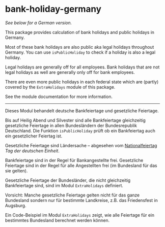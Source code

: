 # bank-holiday-germany

*See below for a German version.*

This package provides calculation of bank holidays and public holidays
in Germany.

Most of these bank holidays are also public aka legal holidays
throughout Germany. You can use `isPublicHoliday` to check if a
holiday is also a legal holiday.

Legal holidays are generally off for all employees. Bank holidays that
are not legal holidays as well are generally only off for bank employees.

There are even more public holidays in each federal state which
are (partly) covered by the `ExtraHolidays` module of this package.

See the module documentation for more information.

-----

Dieses Modul behandelt deutsche Bankfeiertage und gesetzliche Feiertage.

Bis auf Heilig Abend und Silvester sind alle Bankfeiertage
gleichzeitig gesetzliche Feiertage in allen Bundesländern der
Bundesrepublik Deutschland. Die Funktion `isPublicHoliday` prüft ob
ein Bankfeiertag auch ein gesetzlicher Feiertag ist.

Gesetzliche Feiertage sind Ländersache – abgesehen vom
[Nationalfeiertag](https://www.bmi.bund.de/DE/themen/verfassung/staatliche-symbole/nationale-feiertage/nationale-feiertage-node.html)
*Tag der deutschen Einheit*.

Bankfeiertage sind in der Regel für Bankangestellte frei.
Gesetzliche Feiertage sind in der Regel für alle Angestellten frei (im
Bundesland für das sie gelten).

Gesetzliche Feiertage der Bundesländer, die nicht gleichzeitig
Bankfeiertage sind, sind im Modul `ExtraHolidays` definiert.

Vorsicht: Manche gesetzliche Feiertage gelten nicht für das ganze
Bundesland sondern nur für bestimmte Landkreise, z.B. das Friedensfest
in Augsburg.

Ein Code-Beispiel im Modul `ExtraHolidays` zeigt, wie alle Feiertage
für ein bestimmtes Bundesland berechnet werden können.
